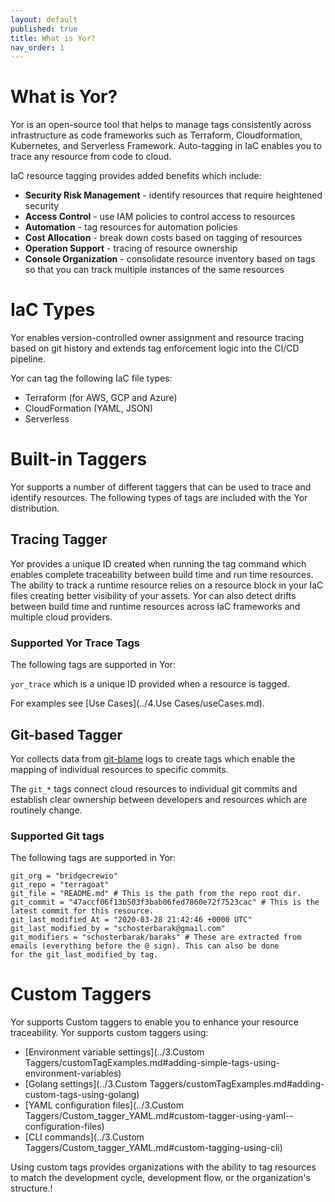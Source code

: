 ```yaml
---
layout: default
published: true
title: What is Yor?
nav_order: 1
---
```


# What is Yor?

Yor is an open-source tool that helps to manage tags consistently across infrastructure as code frameworks such as 
Terraform, Cloudformation, Kubernetes, and Serverless Framework. Auto-tagging in IaC enables you to trace any resource 
from code to cloud.

IaC resource tagging provides added benefits which include:
* **Security Risk Management** - identify resources that require heightened security
* **Access Control** - use IAM policies to control access to resources
* **Automation** - tag resources for automation policies
* **Cost Allocation** - break down costs based on tagging of resources
* **Operation Support** - tracing of resource ownership
* **Console Organization** - consolidate resource inventory based on tags so that you can track multiple instances of the same resources

# IaC Types
Yor enables version-controlled owner assignment and resource tracing based on git history and extends tag enforcement logic 
into the CI/CD pipeline. 

Yor can tag the following IaC file types:
  * Terraform (for AWS, GCP and Azure)
  * CloudFormation (YAML, JSON)
  * Serverless

# Built-in Taggers

Yor supports a number of different taggers that can be used to trace and identify resources. The following types of tags are
included with the Yor distribution.

## Tracing Tagger

Yor provides a unique ID created when running the tag command which enables complete traceability between build time and run time resources.
The ability to track a runtime resource relies on a resource block in your IaC files creating better visibility of your assets. Yor can also detect 
drifts between build time and runtime resources across IaC frameworks and 
multiple cloud providers. 

### Supported Yor Trace Tags
The following tags are supported in Yor:

```yor_trace``` which is a unique ID provided when a resource is tagged.

For examples see [Use Cases](../4.Use Cases/useCases.md).

## Git-based Tagger
Yor collects data from [git-blame](https://git-scm.com/docs/git-blame) logs to create tags which enable the mapping of individual 
resources to specific commits. 

The ```git_*``` tags connect cloud resources to individual git commits and establish clear ownership between developers and 
resources which are routinely change.

### Supported Git tags
The following tags are supported in Yor:
```
git_org = "bridgecrewio"
git_repo = "terragoat"
git_file = "README.md" # This is the path from the repo root dir.
git_commit = "47accf06f13b503f3bab06fed7860e72f7523cac" # This is the latest commit for this resource.
git_last_modified_At = "2020-03-28 21:42:46 +0000 UTC"
git_last_modified_by = "schosterbarak@gmail.com"
git_modifiers = "schosterbarak/baraks" # These are extracted from emails (everything before the @ sign). This can also be done 
for the git_last_modified_by tag.
```

# Custom Taggers

Yor supports Custom taggers to enable you to enhance your resource traceability. Yor supports custom taggers using:
* [Environment variable settings](../3.Custom Taggers/customTagExamples.md#adding-simple-tags-using-environment-variables) 
* [Golang settings](../3.Custom Taggers/customTagExamples.md#adding-custom-tags-using-golang)
* [YAML configuration files](../3.Custom Taggers/Custom_tagger_YAML.md#custom-tagger-using-yaml--configuration-files)  
* [CLI commands](../3.Custom Taggers/Custom_tagger_YAML.md#custom-tagging-using-cli)

Using custom tags provides organizations with the ability to tag resources to match the development cycle, development flow, or the organization's 
structure.!


